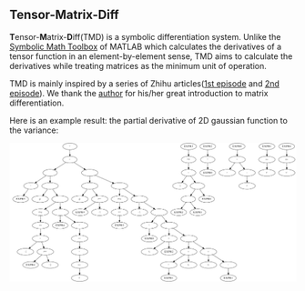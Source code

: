 ## Tensor-Matrix-Diff

**T**ensor-**M**atrix-**D**iff(TMD) is a symbolic differentiation system. Unlike the [Symbolic Math Toolbox](https://www.mathworks.com/help/symbolic/symbolic-computations-in-matlab.html) of MATLAB which calculates the derivatives of a tensor function in an element-by-element sense, TMD aims to calculate the derivatives while treating matrices as the minimum unit of operation.

TMD is mainly inspired by a series of Zhihu articles([1st episode](https://zhuanlan.zhihu.com/p/24709748) and [2nd episode](https://zhuanlan.zhihu.com/p/24863977)). We thank the [author](https://www.zhihu.com/people/chang-qu-gui-xia) for his/her great introduction to matrix differentiation.

Here is an example result: the partial derivative of 2D gaussian function to the variance:

![derivative](assets/pFpV.png)
